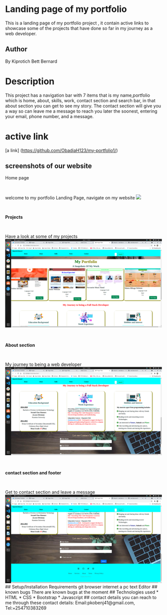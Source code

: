 # Landing page of my portfolio
This is a landing page of my portfolio project , it contain active links to showcase some of the projects that have done so far in my journey as a web developer.
## Author
By Kiprotich Bett Bernard
# Description
This project has a navigation bar with 7 items that is my name,portfolio which is home, about, skills, work, contact section and search bar, in that about section you can get to see my story.
The contact section will give you a  way so can leave me a message to reach you later the soonest, entering your email, phone number, and a message.
# active link
[a link] (https://github.com/ObadiaH123/my-portfolio1/)
## screenshots of our website
Home page
<p>&nbsp;</p>
welcome to my portfolio Landing Page, navigate on my website
<image src= "assets/images/landing page.png">
<p>&nbsp;</p>
<p style= "font-weight:700;">Projects</p>
<p>&nbsp;</p>
Have a look at some of my projects
<img src="assets/images/projects.png" alt="projects">
<p>&nbsp;</p>
<p style= "font-weight:700;">About section</p>
<p>&nbsp;</p>
My journey to being a web developer
<img src="assets/images/my journey.png" alt="about">
<p>&nbsp;</p>
<p style= "font-weight:700;">contact section and footer</p>
<p>&nbsp;</p>
Get to contact section and leave a message
<img src="assets/images/contacts.png" alt="contact page">
## Setup/Installation Requirements
git
browser
internet
a pc
text Editor
## known bugs
There are known bugs at the moment
## Technologies used
* HTML
* CSS
* Bootstrap
* Javascript
## contact details
you can reach to me through these contact details: Email:pkobenj41@gmail.com, Tel:+254710383269